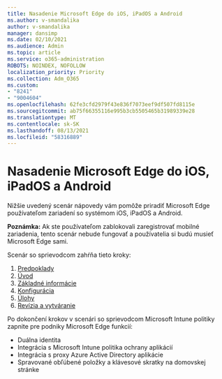 ```yaml
---
title: Nasadenie Microsoft Edge do iOS, iPadOS a Android
ms.author: v-smandalika
author: v-smandalika
manager: dansimp
ms.date: 02/10/2021
ms.audience: Admin
ms.topic: article
ms.service: o365-administration
ROBOTS: NOINDEX, NOFOLLOW
localization_priority: Priority
ms.collection: Adm_O365
ms.custom:
- "8241"
- "9004604"
ms.openlocfilehash: 62fe3cfd2979f43e836f7073eef9df507fd8115e
ms.sourcegitcommit: ab75f66355116e995b3cb5505465b31989339e28
ms.translationtype: MT
ms.contentlocale: sk-SK
ms.lasthandoff: 08/13/2021
ms.locfileid: "58316889"
---
```

# <a name="deploy-microsoft-edge-to-ios-ipados-and-android"></a>Nasadenie Microsoft Edge do iOS, iPadOS a Android

Nižšie uvedený scenár nápovedy vám pomôže priradiť Microsoft Edge používateľom zariadení so systémom iOS, iPadOS a Android.

**Poznámka:** Ak ste používateľom zablokovali zaregistrovať mobilné zariadenia, tento scenár nebude fungovať a používatelia si budú musieť Microsoft Edge sami.

Scenár so sprievodcom zahŕňa tieto kroky:

1. [Predpoklady](https://docs.microsoft.com/mem/intune/fundamentals/guided-scenarios-edge#prerequisites)
2. [Úvod](https://docs.microsoft.com/mem/intune/fundamentals/guided-scenarios-edge#step-1---introduction)
3. [Základné informácie](https://docs.microsoft.com/mem/intune/fundamentals/guided-scenarios-edge#step-2---basics)
4. [Konfigurácia](https://docs.microsoft.com/mem/intune/fundamentals/guided-scenarios-edge#step-3---configuration)
5. [Úlohy](https://docs.microsoft.com/mem/intune/fundamentals/guided-scenarios-edge#step-4---assignments)
6. [Revízia a vytváranie](https://docs.microsoft.com/mem/intune/fundamentals/guided-scenarios-edge#step-5---review--create)

Po dokončení krokov v scenári so sprievodcom Microsoft Intune politiky zapnite pre podniky Microsoft Edge funkcií:

- Duálna identita
- Integrácia s Microsoft Intune politika ochrany aplikácií
- Integrácia s proxy Azure Active Directory aplikácie
- Spravované obľúbené položky a klávesové skratky na domovskej stránke
